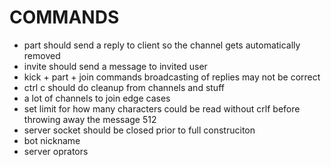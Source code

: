 # COMMANDS

- part should send a reply to client so the channel gets automatically removed
- invite should send a message to invited user
- kick + part + join commands broadcasting of replies may not be correct
- ctrl c should do cleanup from channels and stuff
- a lot of channels to join edge cases
- set limit for how many characters could be read without crlf before throwing away the message 512
- server socket should be closed prior to full construciton
- bot nickname
- server oprators